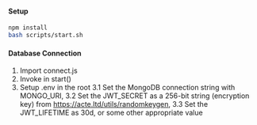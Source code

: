 #### Setup

```bash
npm install
bash scripts/start.sh
```

#### Database Connection

1. Import connect.js
2. Invoke in start()
3. Setup .env in the root
  3.1 Set the MongoDB connection string with MONGO_URI,
  3.2 Set the JWT_SECRET as a 256-bit string (encryption key) from https://acte.ltd/utils/randomkeygen,
  3.3 Set the JWT_LIFETIME as 30d, or some other appropriate value
